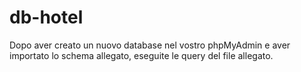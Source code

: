 # db-hotel

Dopo aver creato un nuovo database nel vostro phpMyAdmin e aver importato lo schema allegato, eseguite le query del file allegato.